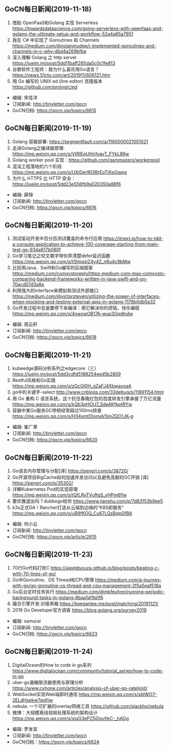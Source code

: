## GoCN每日新闻(2019-11-18)

1. 借助 OpenFaaS和Golang 实现 Serverless https://towardsdatascience.com/going-serverless-with-openfaas-and-golang-the-ultimate-setup-and-workflow-52a4a85a7951 
2. 我在 C# 中实现了 Goroutines 和 Channels https://medium.com/@nolanmudge/i-implemented-goroutines-and-channels-in-c-why-dbd4a269bfbe
3. 深入理解 Golang 之 http server https://juejin.im/post/5dd11baff265da0c0c1fe813
4. 谷歌软件工程师：我为什么喜欢用Go语言？https://news.51cto.com/art/201911/606121.htm
5. 用 Go 编写的 UNIX ed (line editor) 克隆版本 https://github.com/prologic/ed

- 编辑: 宋佳洋
- 订阅新闻: http://tinyletter.com/gocn
- GoCN归档: https://gocn.vip/topics/6615

## GoCN每日新闻(2019-11-19)

1. Golang 容器部署: https://segmentfault.com/a/1190000021051021 
2. 走进Golang之编译器原理: https://mp.weixin.qq.com/s/VtRIEpUHn1vavT_FYkL86w 
3. Golang worker pool 实现：https://github.com/gammazero/workerpool    
4. 混沌工程落地的六个阶段 https://mp.weixin.qq.com/s/UXiDerl6I3RrEoTlXpGwpg 
5. 为什么 HTTPS 比 HTTP 安全：https://juejin.im/post/5dd23e556fb9a020350a88f6

- 编辑: 薛锦 
- 订阅新闻: http://tinyletter.com/gocn
- GoCN归档: https://gocn.vip/topics/6616

## GoCN每日新闻(2019-11-20)

1. 测试驱动开发中百分百测试覆盖的命令行应用 https://itnext.io/how-to-tdd-a-console-application-to-achieve-100-coverage-starting-from-main-test-go-934a617b080f
2. Go学习笔记之咬文嚼字带你弄清楚defer延迟函数 https://mp.weixin.qq.com/s/t5tmqsjZ4y4Z_n6u4c9bMw
3. 比较用Java、Swift和Go编写的后端框架 https://medium.com/comsystoreply/https-medium-com-max-comsysto-comparing-backend-frameworks-written-in-java-swift-and-go-70acd07d3a8a
4. 利用强大的interface来模拟和测试外部接口 https://medium.com/@victorsteven/utilizing-the-power-of-interfaces-when-mocking-and-testing-external-apis-in-golang-1178b0db5a32
5. Go开发过程中总是要停下来编译：用它解决你的烦恼，快乐编程 https://mp.weixin.qq.com/s/4xwswOB17A-wup3Gqdlndw

- 编辑: 周云轩
- 订阅新闻: http://tinyletter.com/gocn
- GoCN归档: https://gocn.vip/topics/6618


## GoCN每日新闻(2019-11-21)

1. kubeedge源码分析系列之edgecore（三）https://juejin.im/post/5dd3cdfd5188254eed5b2859
2. Restful风格和Go实践  https://mp.weixin.qq.com/s/zGcGl0H_gZaFJ4XbwayoaA
3. go中的关键字-select http://www.cnblogs.com/33debug/p/11891154.html
4. 用 Go 重构 C 语言系统，这个抗住春晚红包的百度转发引擎承接了万亿流量  https://mp.weixin.qq.com/s/kQb3pHOU7_SdeAKfkptRYw
5. 容器中某Go服务GC停顿经常超过100ms排查 https://mp.weixin.qq.com/s/H34xmtDIomaVSmZQO1JK-g

- 编辑: 崔广章
- 订阅新闻: http://tinyletter.com/gocn
- GoCN归档: https://gocn.vip/topics/6620


## GoCN每日新闻(2019-11-22)

1. Go语言内存管理与分配[译]  https://pengrl.com/p/38720/
2. Go开源项目BigCache如何加速并发访问以及避免高额的GC开销 [译] https://pengrl.com/p/35302/
3. 详解Kubernetes Pod的实现原理 https://mp.weixin.qq.com/s/tQfLRxTVuftgS_yHPm6flw
4. 要优雅退出吗？dubbogo给你 https://www.jianshu.com/p/7d83153b9ee5
5. k3s正式GA！Rancher打造从云端到边缘的“K8S即服务” https://mp.weixin.qq.com/s/uB9fKOQ_Cu67LQsBqpGfBA

- 编辑: 何小云
- 订阅新闻: http://tinyletter.com/gocn
- GoCN归档:  https://gocn.vip/article/2615

## GoCN每日新闻(2019-11-23)

1. 70行Go代码打败C https://ajeetdsouza.github.io/blog/posts/beating-c-with-70-lines-of-go/
2. Go中Goroutine、OS Thread和CPU管理  https://medium.com/a-journey-with-go/go-goroutine-os-thread-and-cpu-management-2f5a5eaf518a
3. Go后台定时任务执行 https://medium.com/@mkfeuhrer/running-periodic-background-tasks-in-golang-8baa1af9a1f6
4. 撮合引擎开发:对接黑箱 https://keeganlee.me/post/matching/20191121/
5. 2019 Go Developer官方调查 https://blog.golang.org/survey2019

- 编辑: samurai
- 订阅新闻: http://tinyletter.com/gocn
- GoCN归档: https://gocn.vip/topics/6623


## GoCN每日新闻(2019-11-24)
1. DigitalOcean的How to code in go系列 https://www.digitalocean.com/community/tutorial_series/how-to-code-in-go
2. uber-go漏桶限流器使用与原理分析 https://www.cyhone.com/articles/analysis-of-uber-go-ratelimit/
3. WebSocket实现Web端即时通信 https://mp.weixin.qq.com/s/sbIWO7-2ELdHsekw7qxKjw
4. nebula: 一个可扩展的overlay网络工具 https://github.com/slackhq/nebula
5. 微博：大规模离线视频处理系统的架构设计 https://mp.weixin.qq.com/s/siqG3ePZ5jDsuYeC-_hAGg

- 编辑: 罗发宣
- 订阅新闻: http://tinyletter.com/gocn
- GoCN归档：https://gocn.vip/topics/6624
